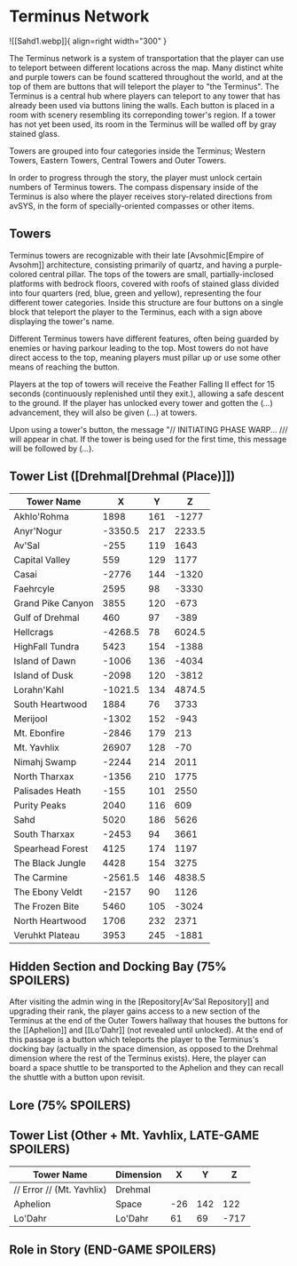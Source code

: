 # Terminus Network

![[Sahd1.webp]]{ align=right width="300" }

The Terminus network is a system of transportation that the player can use to teleport between different locations across the map. Many distinct white and purple towers can be found scattered throughout the world, and at the top of them are buttons that will teleport the player to "the Terminus". The Terminus is a central hub where players can teleport to any tower that has already been used via buttons lining the walls. Each button is placed in a room with scenery resembling its correponding tower's region. If a tower has not yet been used, its room in the Terminus will be walled off by gray stained glass.

Towers are grouped into four categories inside the Terminus; Western Towers, Eastern Towers, Central Towers and Outer Towers.

In order to progress through the story, the player must unlock certain numbers of Terminus towers. The compass dispensary inside of the Terminus is also where the player receives story-related directions from avSYS, in the form of specially-oriented compasses or other items.

## Towers

Terminus towers are recognizable with their late [Avsohmic[Empire of Avsohm]] architecture, consisting primarily of quartz, and having a purple-colored central pillar. The tops of the towers are small, partially-inclosed platforms with bedrock floors, covered with roofs of stained glass divided into four quarters (red, blue, green and yellow), representing the four different tower categories. Inside this structure are four buttons on a single block that teleport the player to the Terminus, each with a sign above displaying the tower's name. 

Different Terminus towers have different features, often being guarded by enemies or having parkour leading to the top. Most towers do not have direct access to the top, meaning players must pillar up or use some other means of reaching the button.

Players at the top of towers will receive the Feather Falling II effect for 15 seconds (continuously replenished until 
they exit.), allowing a safe descent to the ground. If the player has unlocked every tower and gotten the (*...*) advancement, they will also be given (*...*) at towers.

Upon using a tower's button, the message "// INITIATING PHASE WARP... /// will appear in chat. If the tower is being used for the first time, this message will be followed by (*...*).

## Tower List ([Drehmal[Drehmal (Place)]])

|      Tower Name      |  X  | Y |  Z  |
|------------------------|-------|-----|-------|
| Akhlo'Rohma              | 1898    | 161   | -1277   |
| Anyr'Nogur               | -3350.5 | 217   | 2233.5  |
| Av'Sal                   | -255    | 119   | 1643    |
| Capital Valley           | 559     | 129   | 1177    |
| Casai                    | -2776   | 144   | -1320   |
| Faehrcyle                | 2595    | 98    | -3330   |
| Grand Pike Canyon        | 3855    | 120   | -673    |
| Gulf of Drehmal          | 460     | 97    | -389    |
| Hellcrags            | -4268.5 | 78    | 6024.5  |
| HighFall Tundra          | 5423    | 154   | -1388   |
| Island of Dawn           | -1006   | 136   | -4034   |
| Island of Dusk           | -2098   | 120   | -3812   |
| Lorahn'Kahl              | -1021.5 | 134   | 4874.5  |
| South Heartwood          | 1884    | 76    | 3733    |
| Merijool                 | -1302   | 152   | -943    |
| Mt. Ebonfire           | -2846   | 179   | 213     |
| Mt. Yavhlix              | 26907   | 128   | -70     |
| Nimahj Swamp             | -2244   | 214   | 2011    |
| North Tharxax            | -1356   | 210   | 1775    |
| Palisades Heath          | -155    | 101   | 2550    |
| Purity Peaks             | 2040    | 116   | 609     |
| Sahd                     | 5020    | 186   | 5626    |
| South Tharxax            | -2453   | 94    | 3661    |
| Spearhead Forest         | 4125    | 174   | 1197    |
| The Black Jungle         | 4428    | 154   | 3275    |
| The Carmine              | -2561.5 | 146   | 4838.5  |
| The Ebony Veldt          | -2157   | 90    | 1126    |
| The Frozen Bite          | 5460    | 105   | -3024   |
| North Heartwood            | 1706    | 232   | 2371    |
| Veruhkt Plateau          | 3953    | 245   | -1881   |

## Hidden Section and Docking Bay (75% SPOILERS)

After visiting the admin wing in the [Repository[Av'Sal Repository]] and upgrading their rank, the player gains access to a new section of the Terminus at the end of the Outer Towers hallway that houses the buttons for the [[Aphelion]] and [[Lo'Dahr]] (not revealed until unlocked). At the end of this passage is a button which teleports the player to the Terminus's docking bay (actually in the space dimension, as opposed to the Drehmal dimension where the rest of the Terminus exists). Here, the player can board a space shuttle to be transported to the Aphelion and they can recall the shuttle with a button upon revisit.

## Lore (75% SPOILERS)



## Tower List (Other + Mt. Yavhlix, LATE-GAME SPOILERS)

| Tower Name | Dimension | X | Y | Z |
|-|-|-|-|-|
| // Error // (Mt. Yavhlix) | Drehmal | | | |
| Aphelion | Space | -26 | 142 | 122 |
| Lo'Dahr | Lo'Dahr | 61 | 69 | -717 |

## Role in Story (END-GAME SPOILERS)



